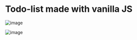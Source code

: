 # Todo-list made with vanilla JS
![image](https://user-images.githubusercontent.com/97907358/154998467-daf3e6aa-43fb-427c-a83c-7b27ee173c05.png)

![image](https://user-images.githubusercontent.com/97907358/154998525-60d2d9d0-1593-4d11-b0a4-bb1d900c7100.png)
